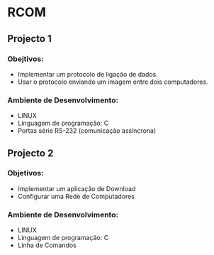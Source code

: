 # RCOM

## Projecto 1

### Obejtivos:

* Implementar um protocolo de ligação de dados.
* Usar o protocolo enviando um imagem entre dois computadores.

### Ambiente de Desenvolvimento:

* LINUX
* Linguagem de programação: C
* Portas série RS-232 (comunicação assíncrona)


## Projecto 2

### Objetivos:

* Implementar um aplicação de Download
* Configurar uma Rede de Computadores

### Ambiente de Desenvolvimento:

* LINUX
* Linguagem de programação: C
* Linha de Comandos
